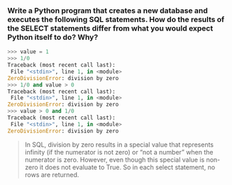 ### Write a Python program that creates a new database and executes the following SQL statements. How do the results of the SELECT statements differ from what you would expect Python itself to do? Why?

```python
>>> value = 1
>>> 1/0
Traceback (most recent call last):
 File "<stdin>", line 1, in <module>
ZeroDivisionError: division by zero
>>> 1/0 and value > 0
Traceback (most recent call last):
 File "<stdin>", line 1, in <module>
ZeroDivisionError: division by zero
>>> value > 0 and 1/0
Traceback (most recent call last):
 File "<stdin>", line 1, in <module>
ZeroDivisionError: division by zero
```

> In SQL, division by zero results in a special value that represents infinity (if the
numerator is not zero) or “not a number” when the numerator is zero. However, even 
though this special value is non-zero it does not evaluate to True. So in each select
statement, no rows are returned.

